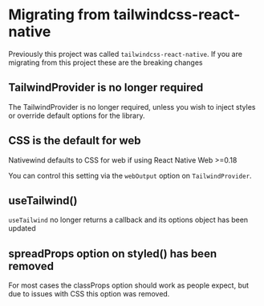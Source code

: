 # Migrating from tailwindcss-react-native

Previously this project was called `tailwindcss-react-native`. If you are migrating from this project these are the breaking changes

## TailwindProvider is no longer required

The TailwindProvider is no longer required, unless you wish to inject styles or override default options for the library.

## CSS is the default for web

Nativewind defaults to CSS for web if using React Native Web >=0.18

You can control this setting via the `webOutput` option on `TailwindProvider`.

## useTailwind()

`useTailwind` no longer returns a callback and its options object has been updated

## spreadProps option on styled() has been removed

For most cases the classProps option should work as people expect, but due to issues with CSS this option was removed.
